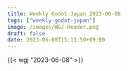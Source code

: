 ```yaml
---
title: Weekly Godot Japan 2023-06-08
tags: ["weekly-godot-japan"]
image: /images/WGJ-Header.png
draft: false
date: 2023-06-08T15:13:50+09:00
---
```


{{< wgj "2023-06-08" >}}
